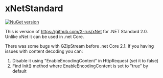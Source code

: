 # xNetStandard

[![NuGet version](https://badge.fury.io/nu/xNetStandard.svg)](https://www.nuget.org/packages/xNetStandard/1.0.0)

This is version of https://github.com/X-rus/xNet for .NET Standard 2.0. Unlike xNet it can be used in .net Core.

There was some bugs with GZipStream before .net Core 2.1. 
If you having issues with content decoding you can: 
1) Disable it using "EnableEncodingContent" in HttpRequest (set it to false)
2) Find Init() method where EnableEncodingContent is set to "true" by default 
